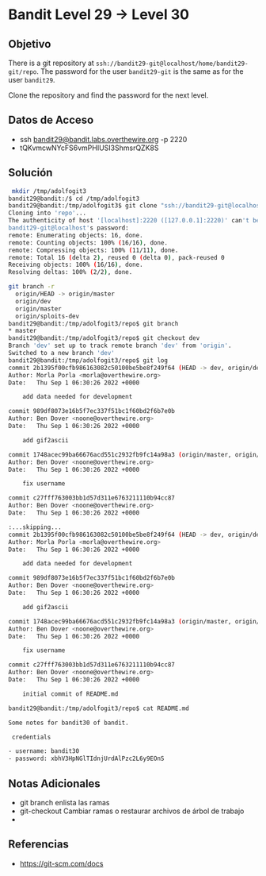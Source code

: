 # Bandit Level 29 → Level 30

## Objetivo

There is a git repository at `ssh://bandit29-git@localhost/home/bandit29-git/repo`. The password for the user `bandit29-git` is the same as for the user `bandit29`.

Clone the repository and find the password for the next level.

## Datos de Acceso
- ssh bandit29@bandit.labs.overthewire.org -p 2220
- tQKvmcwNYcFS6vmPHIUSI3ShmsrQZK8S

## Solución
```bash
 mkdir /tmp/adolfogit3
bandit29@bandit:/$ cd /tmp/adolfogit3
bandit29@bandit:/tmp/adolfogit3$ git clone "ssh://bandit29-git@localhost:2220/home/bandit29-git/repo"
Cloning into 'repo'...
The authenticity of host '[localhost]:2220 ([127.0.0.1]:2220)' can't be established.
bandit29-git@localhost's password:
remote: Enumerating objects: 16, done.
remote: Counting objects: 100% (16/16), done.
remote: Compressing objects: 100% (11/11), done.
remote: Total 16 (delta 2), reused 0 (delta 0), pack-reused 0
Receiving objects: 100% (16/16), done.
Resolving deltas: 100% (2/2), done.

git branch -r
  origin/HEAD -> origin/master
  origin/dev
  origin/master
  origin/sploits-dev
bandit29@bandit:/tmp/adolfogit3/repo$ git branch
* master
bandit29@bandit:/tmp/adolfogit3/repo$ git checkout dev
Branch 'dev' set up to track remote branch 'dev' from 'origin'.
Switched to a new branch 'dev'
bandit29@bandit:/tmp/adolfogit3/repo$ git log
commit 2b1395f00cfb986163082c50100be5be8f249f64 (HEAD -> dev, origin/dev)
Author: Morla Porla <morla@overthewire.org>
Date:   Thu Sep 1 06:30:26 2022 +0000

    add data needed for development

commit 989df8073e16b5f7ec337f51bc1f60bd2f6b7e0b
Author: Ben Dover <noone@overthewire.org>
Date:   Thu Sep 1 06:30:26 2022 +0000

    add gif2ascii

commit 1748acec99ba66676acd551c2932fb9fc14a98a3 (origin/master, origin/HEAD, master)
Author: Ben Dover <noone@overthewire.org>
Date:   Thu Sep 1 06:30:26 2022 +0000

    fix username

commit c27fff763003bb1d57d311e6763211110b94cc87
Author: Ben Dover <noone@overthewire.org>
Date:   Thu Sep 1 06:30:26 2022 +0000

:...skipping...
commit 2b1395f00cfb986163082c50100be5be8f249f64 (HEAD -> dev, origin/dev)
Author: Morla Porla <morla@overthewire.org>
Date:   Thu Sep 1 06:30:26 2022 +0000

    add data needed for development

commit 989df8073e16b5f7ec337f51bc1f60bd2f6b7e0b
Author: Ben Dover <noone@overthewire.org>
Date:   Thu Sep 1 06:30:26 2022 +0000

    add gif2ascii

commit 1748acec99ba66676acd551c2932fb9fc14a98a3 (origin/master, origin/HEAD, master)
Author: Ben Dover <noone@overthewire.org>
Date:   Thu Sep 1 06:30:26 2022 +0000

    fix username

commit c27fff763003bb1d57d311e6763211110b94cc87
Author: Ben Dover <noone@overthewire.org>
Date:   Thu Sep 1 06:30:26 2022 +0000

    initial commit of README.md

bandit29@bandit:/tmp/adolfogit3/repo$ cat README.md

Some notes for bandit30 of bandit.

 credentials

- username: bandit30
- password: xbhV3HpNGlTIdnjUrdAlPzc2L6y9EOnS
```
## Notas Adicionales
- git branch enlista las ramas
- git-checkout  Cambiar ramas o restaurar archivos de árbol de trabajo
- 
## Referencias
- https://git-scm.com/docs